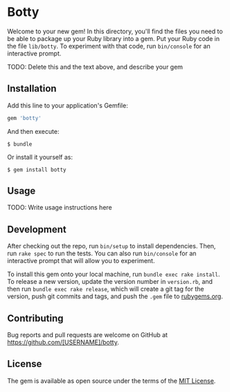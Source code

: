 # Botty

Welcome to your new gem! In this directory, you'll find the files you need to be able to package up your Ruby library into a gem. Put your Ruby code in the file `lib/botty`. To experiment with that code, run `bin/console` for an interactive prompt.

TODO: Delete this and the text above, and describe your gem

## Installation

Add this line to your application's Gemfile:

```ruby
gem 'botty'
```

And then execute:

    $ bundle

Or install it yourself as:

    $ gem install botty

## Usage

TODO: Write usage instructions here

## Development

After checking out the repo, run `bin/setup` to install dependencies. Then, run `rake spec` to run the tests. You can also run `bin/console` for an interactive prompt that will allow you to experiment.

To install this gem onto your local machine, run `bundle exec rake install`. To release a new version, update the version number in `version.rb`, and then run `bundle exec rake release`, which will create a git tag for the version, push git commits and tags, and push the `.gem` file to [rubygems.org](https://rubygems.org).

## Contributing

Bug reports and pull requests are welcome on GitHub at https://github.com/[USERNAME]/botty.


## License

The gem is available as open source under the terms of the [MIT License](http://opensource.org/licenses/MIT).

